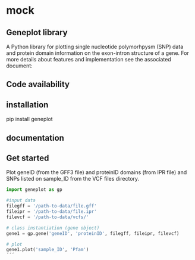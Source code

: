 # mock
## Geneplot library

A Python library for plotting single nucleotide polymorhpysm (SNP) data and 
protein domain information on the exon-intron structure of a gene. For more 
details about features and implementation see the associated document:



## Code availability



## installation

pip install geneplot

## documentation



## Get started
Plot geneID (from the GFF3 file) and proteinID domains (from IPR file)
and SNPs listed on sample_ID from the VCF files directory.

```Python
import geneplot as gp

#input data
filegff = '/path-to-data/file.gff'
fileipr = '/path-to-data/file.ipr'
filevcf = '/path-to-data/vcfs/'

# class instantiation (gene object)
gene1 = gp.gene('geneID', 'proteinID', filegff, fileipr, filevcf)

# plot
gene1.plot('sample_ID', 'Pfam')
´´´


